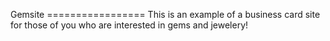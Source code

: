 Gemsite ================= This is an example of a business card site for those of you who are interested in gems and jewelery!

